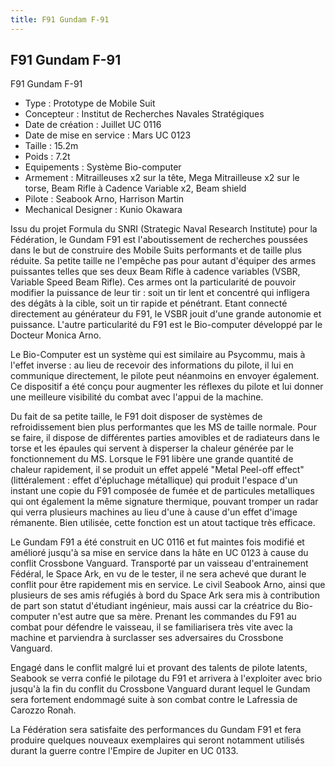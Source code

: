 ```yaml
---
title: F91 Gundam F-91
---
```


F91 Gundam F-91
---------------





F91 Gundam F-91   
  
- Type : Prototype de Mobile Suit  
- Concepteur : Institut de Recherches Navales Stratégiques  
- Date de création : Juillet UC 0116  
- Date de mise en service : Mars UC 0123  
- Taille : 15.2m  
- Poids : 7.2t  
- Equipements : Système Bio-computer  
- Armement : Mitrailleuses x2 sur la tête, Mega Mitrailleuse x2 sur le torse, Beam Rifle à Cadence Variable x2, Beam shield  
- Pilote : Seabook Arno, Harrison Martin  
- Mechanical Designer : Kunio Okawara


Issu du projet Formula du SNRI (Strategic Naval Research Institute) pour la Fédération, le Gundam F91 est l'aboutissement de recherches poussées dans le but de construire des Mobile Suits performants et de taille plus réduite. Sa petite taille ne l'empêche pas pour autant d'équiper des armes puissantes telles que ses deux Beam Rifle à cadence variables (VSBR, Variable Speed Beam Rifle). Ces armes ont la particularité de pouvoir modifier la puissance de leur tir : soit un tir lent et concentré qui infligera des dégâts à la cible, soit un tir rapide et pénétrant. Etant connecté directement au générateur du F91, le VSBR jouit d'une grande autonomie et puissance. L'autre particularité du F91 est le Bio-computer développé par le Docteur Monica Arno.


Le Bio-Computer est un système qui est similaire au Psycommu, mais à l'effet inverse : au lieu de recevoir des informations du pilote, il lui en communique directement, le pilote peut néanmoins en envoyer également. Ce dispositif a été conçu pour augmenter les réflexes du pilote et lui donner une meilleure visibilité du combat avec l'appui de la machine.


Du fait de sa petite taille, le F91 doit disposer de systèmes de refroidissement bien plus performantes que les MS de taille normale. Pour se faire, il dispose de différentes parties amovibles et de radiateurs dans le torse et les épaules qui servent à disperser la chaleur générée par le fonctionnement du MS. Lorsque le F91 libère une grande quantité de chaleur rapidement, il se produit un effet appelé "Metal Peel-off effect" (littéralement : effet d'épluchage métallique) qui produit l'espace d'un instant une copie du F91 composée de fumée et de particules metalliques qui ont également la même signature thermique, pouvant tromper un radar qui verra plusieurs machines au lieu d'une à cause d'un effet d'image rémanente. Bien utilisée, cette fonction est un atout tactique très efficace.


Le Gundam F91 a été construit en UC 0116 et fut maintes fois modifié et amélioré jusqu'à sa mise en service dans la hâte en UC 0123 à cause du conflit Crossbone Vanguard. Transporté par un vaisseau d'entrainement Fédéral, le Space Ark, en vu de le tester, il ne sera achevé que durant le conflit pour être rapidement mis en service. Le civil Seabook Arno, ainsi que plusieurs de ses amis réfugiés à bord du Space Ark sera mis à contribution de part son statut d'étudiant ingénieur, mais aussi car la créatrice du Bio-computer n'est autre que sa mère. Prenant les commandes du F91 au combat pour défendre le vaisseau, il se familiarisera très vite avec la machine et parviendra à surclasser ses adversaires du Crossbone Vanguard.


Engagé dans le conflit malgré lui et provant des talents de pilote latents, Seabook se verra confié le pilotage du F91 et arrivera à l'exploiter avec brio jusqu'à la fin du conflit du Crossbone Vanguard durant lequel le Gundam sera fortement endommagé suite à son combat contre le Lafressia de Carozzo Ronah.


La Fédération sera satisfaite des performances du Gundam F91 et fera produire quelques nouveaux exemplaires qui seront notamment utilisés durant la guerre contre l'Empire de Jupiter en UC 0133.

